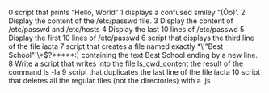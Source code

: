 0 script that prints “Hello, World”
1 displays a confused smiley "(Ôo)'.
2 Display the content of the /etc/passwd file.
3 Display the content of /etc/passwd and /etc/hosts
4 Display the last 10 lines of /etc/passwd
5 Display the first 10 lines of /etc/passwd
6 script that displays the third line of the file iacta
7 script that creates a file named exactly \*\\'"Best School"\'\\*$\?\*\*\*\*\*:) containing the text Best School ending by a new line.
8 Write a script that writes into the file ls_cwd_content the result of the command ls -la
9 script that duplicates the last line of the file iacta
10 script that deletes all the regular files (not the directories) with a .js
